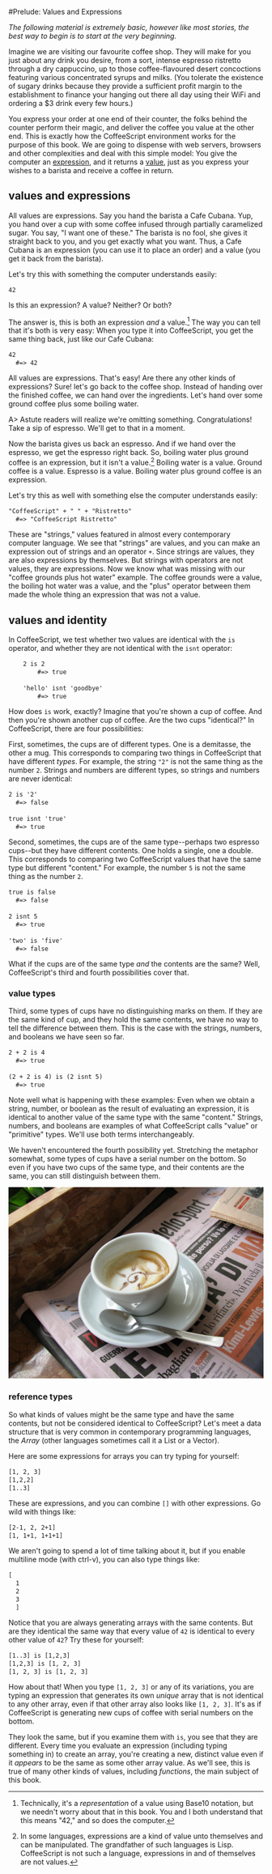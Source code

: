 
#Prelude: Values and Expressions

*The following material is extremely basic, however like most stories, the best way to begin is to start at the very beginning.*

Imagine we are visiting our favourite coffee shop. They will make for you just about any drink you desire, from a sort, intense espresso ristretto through a dry cappuccino, up to those coffee-flavoured desert concoctions featuring various concentrated syrups and milks. (You tolerate the existence of sugary drinks because they provide a sufficient profit margin to the establishment to finance your hanging out there all day using their WiFi and ordering a $3 drink every few hours.)

You express your order at one end of their counter, the folks behind the counter perform their magic, and deliver the coffee you value at the other end. This is exactly how the CoffeeScript environment works for the purpose of this book. We are going to dispense with web servers, browsers and other complexities and deal with this simple model: You give the computer an [expression], and it returns a [value], just as you express your wishes to a barista and receive a coffee in return.

[expression]: https://en.wikipedia.org/wiki/Expression_(computer_science)
[value]: https://en.wikipedia.org/wiki/Value_(computer_science)

## values and expressions

All values are expressions. Say you hand the barista a Cafe Cubana. Yup, you hand over a cup with some coffee infused through partially caramelized sugar. You say, "I want one of these." The barista is no fool, she gives it straight back to you, and you get exactly what you want. Thus, a Cafe Cubana is an expression (you can use it to place an order) and a value (you get it back from the barista).

Let's try this with something the computer understands easily:

    42

Is this an expression? A value? Neither? Or both?

The answer is, this is both an expression *and* a value.[^representation] The way you can tell that it's both is very easy: When you type it into CoffeeScript, you get the same thing back, just like our Cafe Cubana:

    42
      #=> 42

[^representation]: Technically, it's a *representation* of a value using Base10 notation, but we needn't worry about that in this book. You and I both understand that this means "42," and so does the computer.

All values are expressions. That's easy! Are there any other kinds of expressions? Sure! let's go back to the coffee shop. Instead of handing over the finished coffee, we can hand over the ingredients. Let's hand over some ground coffee plus some boiling water.

A> Astute readers will realize we're omitting something. Congratulations! Take a sip of espresso. We'll get to that in a moment.

Now the barista gives us back an espresso. And if we hand over the espresso, we get the espresso right back. So, boiling water plus ground coffee is an expression, but it isn't a value.[^homoiconicity] Boiling water is a value. Ground coffee is a value. Espresso is a value. Boiling water plus ground coffee is an expression.

[^homoiconicity]: In some languages, expressions are a kind of value unto themselves and can be manipulated. The grandfather of such languages is Lisp. CoffeeScript is not such a language, expressions in and of themselves are not values.

Let's try this as well with something else the computer understands easily:

    "CoffeeScript" + " " + "Ristretto"
      #=> "CoffeeScript Ristretto"

These are "strings," values featured in almost every contemporary computer language. We see that "strings" are values, and you can make an expression out of strings and an operator `+`. Since strings are values, they are also expressions by themselves. But strings with operators are not values, they are expressions. Now we know what was missing with our "coffee grounds plus hot water" example. The coffee grounds were a value, the boiling hot water was a value, and the "plus" operator between them made the whole thing an expression that was not a value.

## values and identity

In CoffeeScript, we test whether two values are identical with the `is` operator, and whether they are not identical with the `isnt` operator:

		2 is 2
			#=> true
			
		'hello' isnt 'goodbye'
			#=> true
			
How does `is` work, exactly? Imagine that you're shown a cup of coffee. And then you're shown another cup of coffee. Are the two cups "identical?" In CoffeeScript, there are four possibilities:

First, sometimes, the cups are of different types. One is a demitasse, the other a mug. This corresponds to comparing two things in CoffeeScript that have different *types*. For example, the string `"2"` is not the same thing as the number `2`. Strings and numbers are different types, so strings and numbers are never identical:

    2 is '2'
      #=> false
      
    true isnt 'true'
      #=> true

Second, sometimes, the cups are of the same type--perhaps two espresso cups--but they have different contents. One holds a single, one a double. This corresponds to comparing two CoffeeScript values that have the same type but different "content." For example, the number `5` is not the same thing as the number `2`.

    true is false
      #=> false
      
    2 isnt 5
      #=> true
      
    'two' is 'five'
      #=> false

What if the cups are of the same type *and* the contents are the same? Well, CoffeeScript's third and fourth possibilities cover that.

### value types

Third, some types of cups have no distinguishing marks on them. If they are the same kind of cup, and they hold the same contents, we have no way to tell the difference between them. This is the case with the strings, numbers, and booleans we have seen so far.

    2 + 2 is 4
      #=> true
      
    (2 + 2 is 4) is (2 isnt 5)
      #=> true
      
Note well what is happening with these examples: Even when we obtain a string, number, or boolean as the result of evaluating an expression, it is identical to another value of the same type with the same "content." Strings, numbers, and booleans are examples of what CoffeeScript calls "value" or "primitive" types. We'll use both terms interchangeably.

We haven't encountered the fourth possibility yet. Stretching the metaphor somewhat, some types of cups have a serial number on the bottom. So even if you have two cups of the same type, and their contents are the same, you can still distinguish between them.

![Cafe Macchiato is also a fine drink, especially when following up on the fortunes of the Azzuri or the standings in the Giro D'Italia](images/macchiato_1200.jpg)

### reference types

So what kinds of values might be the same type and have the same contents, but not be considered identical to CoffeeScript? Let's meet a data structure that is very common in contemporary programming languages, the *Array* (other languages sometimes call it a List or a Vector).

Here are some expressions for arrays you can try typing for yourself:

    [1, 2, 3]
    [1,2,2]
    [1..3]

These are expressions, and you can combine `[]` with other expressions. Go wild with things like:

    [2-1, 2, 2+1]
    [1, 1+1, 1+1+1]
    
We aren't going to spend a lot of time talking about it, but if you enable multiline mode (with ctrl-v), you can also type things like:

    [
      1
      2
      3
      ]

Notice that you are always generating arrays with the same contents. But are they identical the same way that every value of `42` is identical to every other value of `42`? Try these for yourself:

    [1..3] is [1,2,3]
    [1,2,3] is [1, 2, 3]
    [1, 2, 3] is [1, 2, 3]
  
How about that! When you type `[1, 2, 3]` or any of its variations, you are typing an expression that generates its own *unique* array that is not identical to any other array, even if that other array also looks like `[1, 2, 3]`. It's as if CoffeeScript is generating new cups of coffee with serial numbers on the bottom.

They look the same, but if you examine them with `is`, you see that they are different. Every time you evaluate an expression (including typing something in) to create an array, you're creating a new, distinct value even if it *appears* to be the same as some other array value. As we'll see, this is true of many other kinds of values, including *functions*, the main subject of this book.